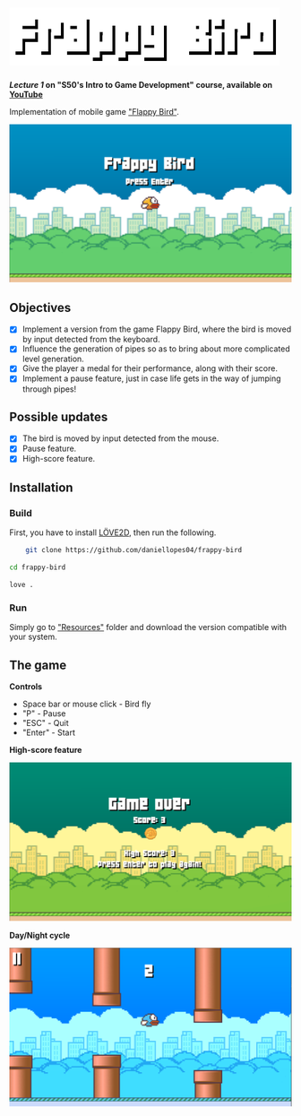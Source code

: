 # ![Frappy Bird](resources/images/frappy.png)
***Lecture 1* on "S50's Intro to Game Development" course, available on [YouTube](https://www.youtube.com/playlist?list=PLWKjhJtqVAbluXJKKbCIb4xd7fcRkpzoz)**
    
Implementation of mobile game ["Flappy Bird"](https://pt.wikipedia.org/wiki/Flappy_Bird).

![Screen1](https://github.com/daniellopes04/frappy-bird/blob/main/resources/images/print1.png)

## Objectives

- [x] Implement a version from the game Flappy Bird, where the bird is moved by input detected from the keyboard.
- [x] Influence the generation of pipes so as to bring about more complicated level generation.
- [x] Give the player a medal for their performance, along with their score.
- [x] Implement a pause feature, just in case life gets in the way of jumping through pipes!

## Possible updates

- [x] The bird is moved by input detected from the mouse.
- [x] Pause feature.
- [x] High-score feature.

## Installation

### Build

First, you have to install [LÖVE2D](https://love2d.org/), then run the following.

```bash
    git clone https://github.com/daniellopes04/frappy-bird
```
```bash
cd frappy-bird
```
```bash
love .
```

### Run

Simply go to ["Resources"](https://github.com/daniellopes04/frappy-bird/tree/main/resources) folder and download the version compatible with your system.

## The game

**Controls**

* Space bar or mouse click - Bird fly
* "P" - Pause
* "ESC" - Quit
* "Enter" - Start

**High-score feature**

![Screen4](https://github.com/daniellopes04/frappy-bird/blob/main/resources/images/print4.png)

**Day/Night cycle** 

![Screen3](https://github.com/daniellopes04/frappy-bird/blob/main/resources/images/print3.png)
